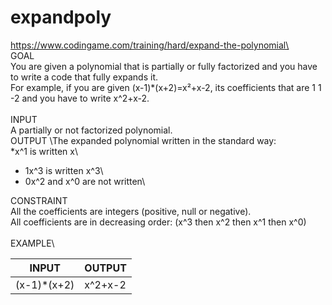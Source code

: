 # expandpoly
https://www.codingame.com/training/hard/expand-the-polynomial\ \
GOAL\
You are given a polynomial that is partially or fully factorized and you have to write a code that fully expands it.\
For example, if you are given (x-1)*(x+2)=x²+x-2, its coefficients that are 1 1 -2 and you have to write x^2+x-2.\
\
INPUT\
A partially or not factorized polynomial.\
OUTPUT
\The expanded polynomial written in the standard way:\
*x^1 is written x\
* 1x^3 is written x^3\
* 0x^2 and x^0 are not written\

CONSTRAINT\
All the coefficients are integers (positive, null or negative).\
All coefficients are in decreasing order: (x^3 then x^2 then x^1 then x^0)\
\
EXAMPLE\

INPUT | OUTPUT
--- | --- 
(x-1)*(x+2) | x^2+x-2
